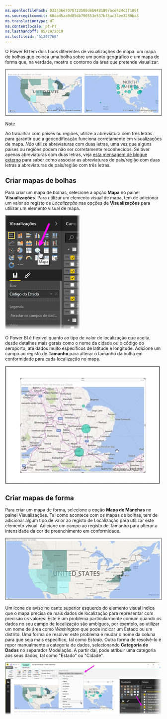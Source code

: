 ```yaml
---
ms.openlocfilehash: 033436e7078723508d6b9481807ace424c3f109f
ms.sourcegitcommit: 60dad5aa0d85db790553e537bf8ac34ee3289ba3
ms.translationtype: HT
ms.contentlocale: pt-PT
ms.lasthandoff: 05/29/2019
ms.locfileid: "61397768"
---
```

O Power BI tem dois tipos diferentes de visualizações de mapa: um mapa de bolhas que coloca uma bolha sobre um ponto geográfico e um mapa de forma que, na verdade, mostra o contorno da área que pretende visualizar.

![](media/3-5-create-map-visualizations/3-5_1.png)

> [!NOTE]
> Ao trabalhar com países ou regiões, utilize a abreviatura com três letras para garantir que a geocodificação funciona corretamente em visualizações de mapa. *Não* utilize abreviaturas com duas letras, uma vez que alguns países ou regiões podem não ser corretamente reconhecidos.
> Se tiver apenas abreviaturas com duas letras, veja [esta mensagem de blogue externo](https://blog.ailon.org/how-to-display-2-letter-country-data-on-a-power-bi-map-85fc738497d6#.yudauacxp) para saber como associar as abreviaturas de país/região com duas letras a abreviaturas de país/região com três letras.
> 
> 

## <a name="create-bubble-maps"></a>Criar mapas de bolhas
Para criar um mapa de bolhas, selecione a opção **Mapa** no painel **Visualizações**. Para utilizar um elemento visual de mapa, tem de adicionar um valor ao registo de *Localização* nas opções de **Visualizações** para utilizar um elemento visual de mapa.

![](media/3-5-create-map-visualizations/3-5_2.png)

O Power BI é flexível quanto ao tipo de valor de localização que aceita, desde detalhes mais gerais como o nome da cidade ou o código do aeroporto, até dados muito específicos de latitude e longitude. Adicione um campo ao registo de **Tamanho** para alterar o tamanho da bolha em conformidade para cada localização no mapa.

![](media/3-5-create-map-visualizations/3-5_3.png)

## <a name="create-shape-maps"></a>Criar mapas de forma
Para criar um mapa de forma, selecione a opção **Mapa de Manchas** no painel Visualizações. Tal como acontece com os mapas de bolhas, tem de adicionar algum tipo de valor ao registo de Localização para utilizar este elemento visual. Adicione um campo ao registo de Tamanho para alterar a intensidade da cor de preenchimento em conformidade.

![](media/3-5-create-map-visualizations/3-5_4.png)

Um ícone de aviso no canto superior esquerdo do elemento visual indica que o mapa precisa de mais dados de localização para representar com precisão os valores. Este é um problema particularmente comum quando os dados no seu campo de localização são ambíguos, por exemplo, ao utilizar um nome de área como *Washington* que pode indicar um Estado ou um distrito. Uma forma de resolver este problema é mudar o nome da coluna para que seja mais específico, tal como *Estado*. Outra forma de resolvê-lo é repor manualmente a categoria de dados, selecionando **Categoria de Dados** no separador Modelação. A partir daí, pode atribuir uma categoria aos seus dados, tal como "Estado" ou "Cidade".

![](media/3-5-create-map-visualizations/3-5_5.png)

